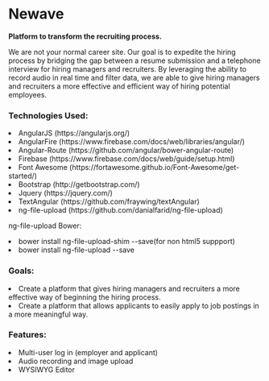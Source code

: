# Newave
<p><strong>Platform to transform the recruiting process.</strong></p>

<p>We are not your normal career site. Our goal is to expedite the hiring process by bridging the gap between a resume submission and a telephone interview for hiring managers and recruiters. By leveraging the ability to record audio in real time and filter data, we are able to give hiring managers and recruiters a more effective and efficient way of hiring potential employees.</p>


<h3>Technologies Used:</h3>
<li>AngularJS (https://angularjs.org/) </li>
<li>AngularFire (https://www.firebase.com/docs/web/libraries/angular/)</li>
<li>Angular-Route (https://github.com/angular/bower-angular-route)</li>
<li>Firebase (https://www.firebase.com/docs/web/guide/setup.html)</li>
<li>Font Awesome (https://fortawesome.github.io/Font-Awesome/get-started/)</li>
<li>Bootstrap (http://getbootstrap.com/)</li>
<li>Jquery (https://jquery.com/)</li>
<li>TextAngular (https://github.com/fraywing/textAngular)</li>
<li>ng-file-upload (https://github.com/danialfarid/ng-file-upload)</li>

<p>ng-file-upload Bower:</p>
<li>bower install ng-file-upload-shim --save(for non html5 suppport)</li>
<li>bower install ng-file-upload --save</li>

<h3>Goals: </h3>

<li>Create a platform that gives hiring managers and recruiters a more effective way of beginning the hiring process.</li>

<li>Create a platform that allows applicants to easily apply to job postings in a more meaningful way.</li>


<h3>Features: </h3>
<li>Multi-user log in (employer and applicant)</li>
<li>Audio recording and image upload</li>
<li>WYSIWYG Editor</li>